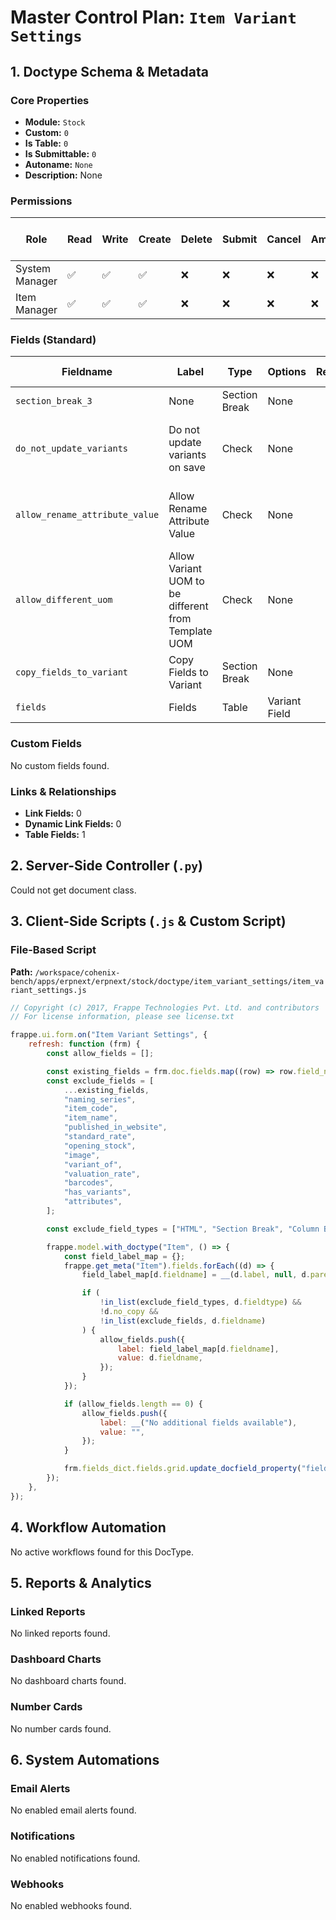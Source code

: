 # Master Control Plan: `Item Variant Settings`

## 1. Doctype Schema & Metadata

### Core Properties
- **Module:** `Stock`
- **Custom:** `0`
- **Is Table:** `0`
- **Is Submittable:** `0`
- **Autoname:** `None`
- **Description:** None

### Permissions
| Role | Read | Write | Create | Delete | Submit | Cancel | Amend | Report | Import | Export | Print | Email | Share | Set User Perms |
|---|---|---|---|---|---|---|---|---|---|---|---|---|---|---|
| System Manager | ✅ | ✅ | ✅ | ❌ | ❌ | ❌ | ❌ | ❌ | ❌ | ❌ | ✅ | ✅ | ✅ | ❌ |
| Item Manager | ✅ | ✅ | ✅ | ❌ | ❌ | ❌ | ❌ | ❌ | ❌ | ❌ | ✅ | ✅ | ✅ | ❌ |


### Fields (Standard)
| Fieldname | Label | Type | Options | Required | Hidden | Read Only | Default | Description |
|---|---|---|---|---|---|---|---|---|
| `section_break_3` | None | Section Break | None |  |  |  | None | None |
| `do_not_update_variants` | Do not update variants on save | Check | None |  |  |  | 0 | Fields will be copied over only at time of creation. |
| `allow_rename_attribute_value` | Allow Rename Attribute Value | Check | None |  |  |  | 0 | Rename Attribute Value in Item Attribute. |
| `allow_different_uom` | Allow Variant UOM to be different from Template UOM | Check | None |  |  |  | 0 | None |
| `copy_fields_to_variant` | Copy Fields to Variant | Section Break | None |  |  |  | None | None |
| `fields` | Fields | Table | Variant Field |  |  |  | None | None |


### Custom Fields
No custom fields found.


### Links & Relationships
- **Link Fields:** 0
- **Dynamic Link Fields:** 0
- **Table Fields:** 1

## 2. Server-Side Controller (`.py`)
Could not get document class.


## 3. Client-Side Scripts (`.js` & Custom Script)
### File-Based Script
**Path:** `/workspace/cohenix-bench/apps/erpnext/erpnext/stock/doctype/item_variant_settings/item_variant_settings.js`
```javascript
// Copyright (c) 2017, Frappe Technologies Pvt. Ltd. and contributors
// For license information, please see license.txt

frappe.ui.form.on("Item Variant Settings", {
	refresh: function (frm) {
		const allow_fields = [];

		const existing_fields = frm.doc.fields.map((row) => row.field_name);
		const exclude_fields = [
			...existing_fields,
			"naming_series",
			"item_code",
			"item_name",
			"published_in_website",
			"standard_rate",
			"opening_stock",
			"image",
			"variant_of",
			"valuation_rate",
			"barcodes",
			"has_variants",
			"attributes",
		];

		const exclude_field_types = ["HTML", "Section Break", "Column Break", "Button", "Read Only"];

		frappe.model.with_doctype("Item", () => {
			const field_label_map = {};
			frappe.get_meta("Item").fields.forEach((d) => {
				field_label_map[d.fieldname] = __(d.label, null, d.parent) + ` (${d.fieldname})`;

				if (
					!in_list(exclude_field_types, d.fieldtype) &&
					!d.no_copy &&
					!in_list(exclude_fields, d.fieldname)
				) {
					allow_fields.push({
						label: field_label_map[d.fieldname],
						value: d.fieldname,
					});
				}
			});

			if (allow_fields.length == 0) {
				allow_fields.push({
					label: __("No additional fields available"),
					value: "",
				});
			}

			frm.fields_dict.fields.grid.update_docfield_property("field_name", "options", allow_fields);
		});
	},
});

```




## 4. Workflow Automation
No active workflows found for this DocType.


## 5. Reports & Analytics
### Linked Reports
No linked reports found.


### Dashboard Charts
No dashboard charts found.


### Number Cards
No number cards found.


## 6. System Automations
### Email Alerts
No enabled email alerts found.


### Notifications
No enabled notifications found.


### Webhooks
No enabled webhooks found.
